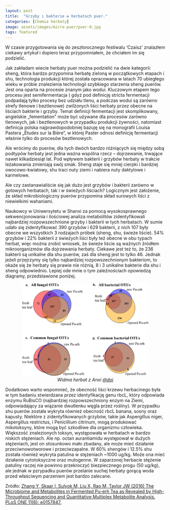 ```yaml
---
layout: post
title:  "Grzyby i bakterie w herbatach puer."
categories: [Chemia herbaty]
image: assets/images/micro-puer/puer-0.jpg
tags: featured
---
```



W czasie przygotowania się do zeszłorocznego festiwalu ‘Czaisz’ znalazłem ciekawy artykuł i  dopiero teraz przypomniałem, że chciałem im się podzielić.

Jak zakładam wiecie herbaty puer można podzielić na dwie kategorii: sheng, która bardzo przypomina herbatę zieloną w początkowych etapach i shu, technologia produkcji której została opracowana w latach 70 ubiegłego wieku w próbie znalezienia technologii szybkiego starzenia sheng puerów. Jest ona oparta na procesie znanym jako wodui. Kluczowym etapem tego procesu jest semifermentacja ( gdyż pod definicję stricta fermentacji podpadają tylko procesy bez udziału tlenu, a podczas wodui są zarówno strefy tlenowe i beztlenowe) zwilżonych liści herbaty przez obecne na liściach bakterie i grzyby. Temat definicji fermentacji jest skomplikowany, angielskie „fementation” może być używane dla procesów zarówno tlenowych, jak i beztlenowych  w przypadku produkcji żywności, natomiast definicja polska najprawdopodobniej bazuję się na monografii Louisa Pastera  „Études sur la Bière”, w której Paster odnosi definicję fermentacji właśnie tylko do procesów beztlenowych.

Ale wrócimy do puerów, dla tych dwóch bardzo różniących się między sobą podtypów herbaty jest jedna ważna wspólna rzecz – dojrzewanie, trwające nawet kilkadziesiąt lat. Pod wpływem bakterii i grzybów herbaty w trakcie leżakowania zmieniają swój smak. Sheng staje się mniej cierpki i bardziej owocowo-kwiatowy, shu traci nuty ziemi i nabiera nuty daktylowe i karmelowe.

Ale czy zastanawialiście się jak dużo jest grzybów i bakterii zarówno w gotowych herbatach, tak i w świeżych liściach? Logicznym jest założenie, że skład mikrobiologiczny puerów przypomina skład surowych liści z niewielkimi wahaniami. 

 Naukowcy w Uniwersytetu w Shanxi za pomocą wysokosprawnego sekwencjonowania i ilościowej analiza metabolitów zidentyfikowali najbardziej rozpowszechnione grzyby i bakterii w tych herbatach. W sumie udało się zidentyfikować 390 grzybów i 629 bakterii, z nich 107 były obecne we wszystkich 3 rodzajach próbek (sheng, shu, świeże liście). 54% grzybów i 22% bakterii z świeżych liści były też obecne w obu typach herbat, więc można zrobić wniosek, że świeże liście są ważnych źródłem mikroorganizmów dla dojrzewania herbaty. Ciekawe jest też to, że 236 bakterii są unikalne dla shu puerów, zaś dla sheng jest to tylko 46. Jednak jeżeli przejrzymy się tylko najbardziej rozpowszechnionym bakteriom, to okaże się że herbaty się prawie nie różnią, 8 i 3 unikalne bakterie dla shu i sheng odpowiednio. Lepiej ode mnie o tym zależnościach opowiedzą diagramy, przedstawione poniżej.

<p align="center">
  <img alt="micro-puer-1" src="/assets/images/micro-puer/puer-1.jpg" width="400">
  <br>
    <em><i>Widma herbat z Anxi <a href='https://doi.org/10.1371/journal.pone.0157847'>@doi</a> </i></em>
</p>

Dodatkowo warto wspomnieć, że obecność liści krzewu herbacinego była w tym badaniu stwierdzana przez identyfikację  genu rbcL, który odpowiada enzymu RuBisCO (najbardziej rozpowszechniony enzym na Ziemi, odpowiadający za wiązanie dwutlenku węgla przez rośliny). W przypadku shu puerów została wykryta również obecność rbcL banana, sosny oraz kapusty. 
Niektóre z zidentyfikowanych grzybów, takie jak  Aspergillus niger, Aspergillus restrictus,  i Penicillium citrinum, mogą produkować mikotoksyny, które mogą być szkodliwe dla organizmu człowieka. Większość znalezionych toksyn, występowała w herbatach w bardzo niskich stężeniach.  Ale np. octan aurantiamidu występował w dużych stężeniach, jest on stosunkowo mało zbadany, ale może mieć działanie przeciwnowotworowe i przeciwzapalne. W 60% shengów i 12.5% shu została również wykryta patulina w stężeniach ~1000 ug/kg. Może ona mieć działanie  cytotoksyczne oraz mutogenne. W zaparzonej herbacie stężenie patuliny raczej nie powinno przekroczyć biezpiecznego progu (50 ug/kg), ale jednak w pzrypadku puerów przelanie suchej herbaty gorącą woda przed właściwym parzeniem jest bardzo zalecane.

Zródło:
[Zhang Y, Skaar I, Sulyok M, Liu X, Rao M, Taylor JW (2016) The Microbiome and Metabolites in Fermented Pu-erh Tea as Revealed by High-Throughput Sequencing and Quantitative Multiplex Metabolite Analysis. PLoS ONE 11(6): e0157847.](https://doi.org/10.1371/journal.pone.0157847)